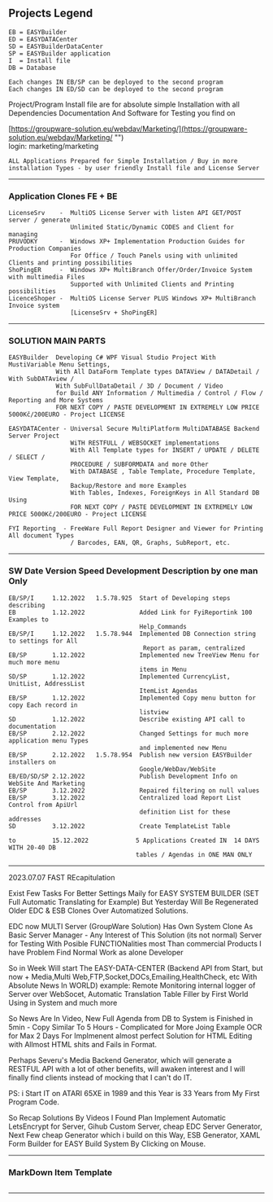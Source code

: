 ## Projects Legend 
    EB = EASYBuilder 
    ED = EASYDATACenter
    SD = EASYBuilderDataCenter
    SP = EASYBuilder application
    I  = Install file
    DB = Database

    Each changes IN EB/SP can be deployed to the second program
    Each changes IN ED/SD can be deployed to the second program

Project/Program Install file are for absolute simple Installation with all Dependencies
Documentation And Software for Testing you find on  

[https://groupware-solution.eu/webdav/Marketing/](https://groupware-solution.eu/webdav/Marketing/ "")  
login: marketing/marketing


    ALL Applications Prepared for Simple Installation / Buy in more installation Types - by user friendly Install file and License Server
    
---

### Application Clones FE + BE
    LicenseSrv    -  MultiOS License Server with listen API GET/POST server / generate 
                     Unlimited Static/Dynamic CODES and Client for managing
    PRUVODKY      -  Windows XP+ Implementation Production Guides for Production Companies 
                     For Office / Touch Panels using with unlimited Clients and printing possibilities
    ShoPingER     -  Windows XP+ MultiBranch Offer/Order/Invoice System with multimedia Files 
                     Supported with Unlimited Clients and Printing possibilities
    LicenceShoper -  MultiOS License Server PLUS Windows XP+ MultiBranch Invoice system 
                     [LicenseSrv + ShoPingER]

    
---

### SOLUTION MAIN PARTS
    EASYBuilder  Developing C# WPF Visual Studio Project With MustiVariable Menu Settings, 
				 With All DataForm Template types DATAView / DATADetail / With SubDATAview / 
				 With SubFullDataDetail / 3D / Document / Video
				 for Build ANY Information / Multimedia / Control / Flow / Reporting and More Systems
				 FOR NEXT COPY / PASTE DEVELOPMENT IN EXTREMELY LOW PRICE 5000Kč/200EURO - Project LICENSE

    EASYDATACenter - Universal Secure MultiPlatform MultiDATABASE Backend Server Project 
                     WiTH RESTFULL / WEBSOCKET implementations
    				 With All Template types for INSERT / UPDATE / DELETE / SELECT / 
    				 PROCEDURE / SUBFORMDATA and more Other
    				 With DATABASE , Table Template, Procedure Template, View Template, 
    				 Backup/Restore and more Examples
    				 With Tables, Indexes, ForeignKeys in All Standard DB Using 
    				 FOR NEXT COPY / PASTE DEVELOPMENT IN EXTREMELY LOW PRICE 5000Kč/200EURO - Project LICENSE
    
    FYI Reporting  - FreeWare Full Report Designer and Viewer for Printing All document Types 
                     / Barcodes, EAN, QR, Graphs, SubReport, etc.

    
---

### SW			Date        Version		Speed Development Description by one man Only

    EB/SP/I		1.12.2022   1.5.78.925	Start of Developing steps describing
    EB			1.12.2022				Added Link for FyiReportink 100 Examples to 
                                        Help_Commands
    EB/SP/I		1.12.2022   1.5.78.944	Implemented DB Connection string to settings for All 
                                         Report as param, centralized
    EB/SP		1.12.2022				Implemented new TreeView Menu for much more menu 
                                        items in Menu
    SD/SP		1.12.2022				Implemented CurrencyList, UnitList, AddressList   
                                        ItemList Agendas
    EB/SP		1.12.2022				Implemented Copy menu button for copy Each record in 
                                        listview
    SD			1.12.2022               Describe existing API call to documentation
    EB/SP		2.12.2022				Changed Settings for much more application menu Types   
                                        and implemented new Menu
    EB/SP		2.12.2022	1.5.78.954	Publish new version EASYBuilder installers on 
                                        Google/WebDav/WebSite
    EB/ED/SD/SP 2.12.2022               Publish Development Info on WebSite And Marketing 
    EB/SP       3.12.2022               Repaired filtering on null values
    EB/SP       3.12.2022               Centralized load Report List Control from ApiUrl 
                                        definition List for these addresses
    SD			3.12.2022               Create TemplateList Table

    to          15.12.2022             5 Applications Created IN  14 DAYS WITH 20-40 DB 
                                       tables / Agendas in ONE MAN ONLY 

    
---

2023.07.07   FAST REcapitulation 

Exist Few Tasks For Better Settings Maily for EASY SYSTEM BUILDER (SET Full Automatic Translating for Example)
But Yesterday Will Be Regenerated Older EDC & ESB Clones Over Automatized Solutions.

EDC now MULTI Server (GroupWare Solution) Has Own System Clone As Basic Server Manager - Any Interest of This Solution (its not normal)
Server for Testing With Posible FUNCTIONalities most Than commercial Products I have Problem Find Normal Work as alone Developer

So in Week Will start The EASY-DATA-CENTER 
(Backend API from Start, but now + Media,Multi Web,FTP,Socket,DOCs,Emailing,HealthCheck, etc With Absolute News In WORLD)
example: Remote Monitoring internal logger of Server over WebSocet, Automatic Translation Table Filler by First World Using in System and much more

So News Are In Video, New Full Agenda from DB to System is Finished in 5min - Copy Similar To 5 Hours - Complicated for More Joing Example OCR
for Max 2 Days For Implmenent almost perfect Solution for HTML Editing with Allmost HTML shits and Fails in Format.

Perhaps Severu's Media Backend Generator, which will generate a RESTFUL API with a lot of other benefits,
will awaken interest and I will finally find clients instead of mocking that I can't do IT. 

PS: i Start IT on ATARI 65XE in 1989 and this Year is 33 Years from My First Program Code.

So Recap Solutions By Videos I Found Plan Implement Automatic LetsEncrypt for Server, Gihub Custom Server,
cheap EDC Server Generator, Next Few cheap Generator which i build on this Way, ESB Generator, XAML Form Builder for EASY Build 
System By Clicking on Mouse.

---

### MarkDown Item Template  
```cs

```

---